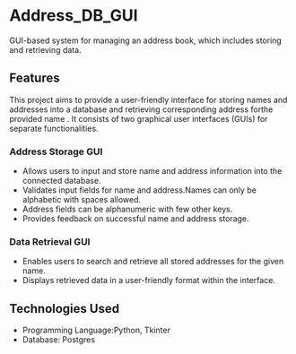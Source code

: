 # Address_DB_GUI
GUI-based system for managing an address book, which includes storing and retrieving data.

## Features
This project aims to provide a user-friendly interface for storing names and addresses into a database and 
retrieving corresponding address forthe provided name . It consists of two graphical user interfaces (GUIs) for separate functionalities.

### Address Storage GUI
- Allows users to input and store name and address information into the connected database.
- Validates input fields for name and address.Names can only be alphabetic with spaces allowed.
- Address fields can be alphanumeric with few other keys.
- Provides feedback on successful name and address storage.

### Data Retrieval GUI
- Enables users to search and retrieve all stored addresses for the given name.
- Displays retrieved data in a user-friendly format within the interface.

## Technologies Used
- Programming Language:Python, Tkinter
- Database: Postgres
